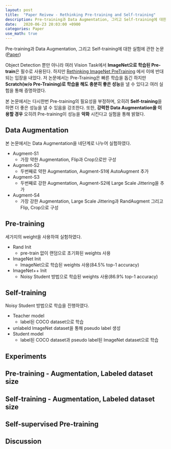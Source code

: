 ```yaml
---
layout: post
title:  "Paper Reivew - Rethinking Pre-training and Self-training"
description: Pre-training과 Data Augmentation, 그리고 Self-training에 대한 실험
date:   2020-06-23 20:03:00 +0900
categories: Paper
use_math: true
---
```

Pre-training과 Data Augmentation, 그리고 Self-training에 대한 실험에 관한 논문 ([Paper](https://arxiv.org/pdf/2006.06882v1.pdf))

Object Detection 뿐만 아니라 여러 Vision Task에서 **ImageNet으로 학습된 Pre-train**은 필수로 사용된다. 하지만 [Rethinking ImageNet PreTraining](https://arxiv.org/abs/1811.08883) 에서 이에 반대 되는 입장을 내었다. 저 논문에서는 Pre-Training은 빠른 학습을 돕긴 하지만 **Scratch(w/o Pre-Training)로 학습을 해도 충분히 좋은 성능**을 낼 수 있다고 여러 실험을 통해 증명하였다. 

본 논문에서는 다시한번 Pre-training의 필요성을 부정하며, 오히려 **Self-training**을 하면 더 좋은 성능을 낼 수 있음을 강조한다. 또한, **강력한 Data Augmentation을 이용할 경우** 오히려 Pre-training이 성능을 **악화** 시킨다고 실험을 통해 밝혔다.

## Data Augmentation
본 논문에서는 Data Augmentation을 네단계로 나누어 실험하였다.

- Augment-S1
    - 가장 약한 Augmentation, Flip과 Crop으로만 구성
- Augment-S2
    - 두번째로 약한 Augmentation, Augment-S1에 AutoAugment 추가
- Augment-S3
    - 두번째로 강한 Augmentation, Augment-S2에 Large Scale Jittering을 추가
- Augment-S4
    - 가장 강한 Augmentation, Large Scale Jittering과 RandAugment 그리고 Flip, Crop으로 구성

## Pre-training
세가지의 weight을 사용하여 실험하였다.

- Rand Init
    - pre-train 없이 랜덤으로 초기화된 weights 사용
- ImageNet Init
    - ImageNet으로 학습된 weights 사용(84.5% top-1 accuracy)
- ImageNet++ Init
    - Noisy Student 방법으로 학습된 weights 사용(86.9% top-1 accuracy)

## Self-training
Noisy Student 방법으로 학습을 진행하였다.

- Teacher model
    - label된 COCO dataset으로 학습
- unlabeld ImageNet dataset을 통해 pseudo label 생성
- Student model
    - label된 COCO dataset과 pseudo label된 ImageNet dataset으로 학습

## Experiments

## Pre-training - Augmentation, Labeled dataset size

## Self-training - Augmentation, Labeled dataset size

## Self-supervised Pre-training

## Discussion
